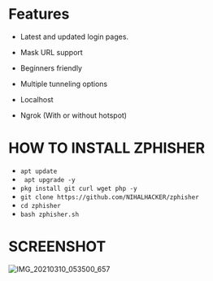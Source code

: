 



# Features

* Latest and updated login pages.

* Mask URL support

* Beginners friendly

* Multiple tunneling options

* Localhost

* Ngrok (With or without hotspot)




# HOW TO INSTALL ZPHISHER

* `apt update`
* ` apt upgrade -y`
* `pkg install git curl wget php -y`
* `git clone https://github.com/NIHALHACKER/zphisher`
* `cd zphisher`
* `bash zphisher.sh`

# SCREENSHOT


![IMG_20210310_053500_657](https://user-images.githubusercontent.com/76738683/110555393-8995b500-8162-11eb-9c4a-3a84a1188e24.JPG)


